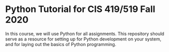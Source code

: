 # Python Tutorial for CIS 419/519 Fall 2020

In this course, we will use Python for all assignments. This repository should serve as a resource for setting up for Python development on your system, and for laying out the basics of Python programming.


